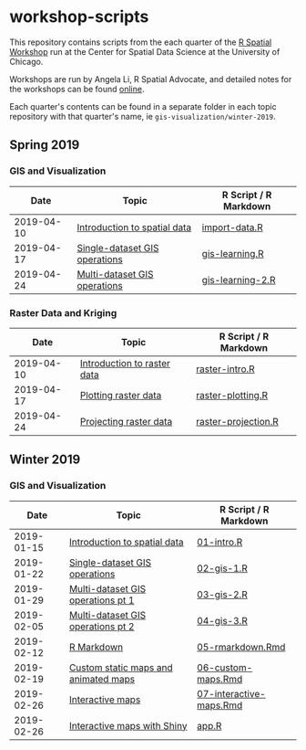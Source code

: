 
workshop-scripts
================

This repository contains scripts from the each quarter of the [R Spatial Workshop](https://spatialanalysis.github.io/events/) run at the Center for Spatial Data Science at the University of Chicago.

Workshops are run by Angela Li, R Spatial Advocate, and detailed notes for the workshops can be found [online](https://spatialanalysis.github.io/workshop-notes/).

Each quarter's contents can be found in a separate folder in each topic repository with that quarter's name, ie `gis-visualization/winter-2019`.

Spring 2019
-----------

### GIS and Visualization

| Date       | Topic                                                                                                                               | R Script / R Markdown                                                |
|------------|-------------------------------------------------------------------------------------------------------------------------------------|----------------------------------------------------------------------|
| 2019-04-10 | [Introduction to spatial data](https://spatialanalysis.github.io/workshop-notes/introduction-to-spatial-data.html)                  | [import-data.R](gis-visualization/spring-2019/R/import-data.R)       |
| 2019-04-17 | [Single-dataset GIS operations](https://spatialanalysis.github.io/workshop-notes/single-dataset-gis-operations.html)                | [gis-learning.R](gis-visualization/spring-2019/R/gis-learning.R)     |
| 2019-04-24 | [Multi-dataset GIS operations](https://spatialanalysis.github.io/workshop-notes/multiple-dataset-gis-operations-visualization.html) | [gis-learning-2.R](gis-visualization/spring-2019/R/gis-learning-2.R) |

### Raster Data and Kriging

| Date       | Topic                                                                                                              | R Script / R Markdown                                                   |
|------------|--------------------------------------------------------------------------------------------------------------------|-------------------------------------------------------------------------|
| 2019-04-10 | [Introduction to raster data](https://datacarpentry.org/r-raster-vector-geospatial/01-raster-structure/index.html) | [raster-intro.R](raster-kriging/spring-2019/R/raster-intro.R)           |
| 2019-04-17 | [Plotting raster data](https://datacarpentry.org/r-raster-vector-geospatial/02-raster-plot/index.html)             | [raster-plotting.R](raster-kriging/spring-2019/R/raster-plotting.R)     |
| 2019-04-24 | [Projecting raster data](https://datacarpentry.org/r-raster-vector-geospatial/03-raster-reproject-in-r/index.html) | [raster-projection.R](raster-kriging/spring-2019/R/raster-projection.R) |

Winter 2019
-----------

### GIS and Visualization

| Date       | Topic                                                                                                                                         | R Script / R Markdown                                                                |
|------------|-----------------------------------------------------------------------------------------------------------------------------------------------|--------------------------------------------------------------------------------------|
| 2019-01-15 | [Introduction to spatial data](https://spatialanalysis.github.io/workshop-notes/introduction-to-spatial-data.html)                            | [01-intro.R](gis-visualization/winter-2019/R/01-intro.R)                             |
| 2019-01-22 | [Single-dataset GIS operations](https://spatialanalysis.github.io/workshop-notes/single-dataset-gis-operations.html)                          | [02-gis-1.R](gis-visualization/winter-2019/R/02-gis-1.R)                             |
| 2019-01-29 | [Multi-dataset GIS operations pt 1](https://spatialanalysis.github.io/workshop-notes/multiple-dataset-gis-operations-visualization.html)      | [03-gis-2.R](gis-visualization/winter-2019/R/03-gis-2.R)                             |
| 2019-02-05 | [Multi-dataset GIS operations pt 2](https://spatialanalysis.github.io/workshop-notes/multiple-dataset-gis-operations-visualization-pt-2.html) | [04-gis-3.R](gis-visualization/winter-2019/R/04-gis-3.R)                             |
| 2019-02-12 | [R Markdown](https://spatialanalysis.github.io/workshop-notes/r-markdown-and-custom-maps.html)                                                | [05-rmarkdown.Rmd](gis-visualization/winter-2019/doc/05-rmarkdown.Rmd)               |
| 2019-02-19 | [Custom static maps and animated maps](https://spatialanalysis.github.io/workshop-notes/custom-and-animated-maps.html)                        | [06-custom-maps.Rmd](gis-visualization/winter-2019/doc/06-custom-maps.Rmd)           |
| 2019-02-26 | [Interactive maps](https://spatialanalysis.github.io/workshop-notes/interactive-maps.html)                                                    | [07-interactive-maps.Rmd](gis-visualization/winter-2019/doc/07-interactive-maps.Rmd) |
| 2019-02-26 | [Interactive maps with Shiny](https://spatialanalysis.github.io/workshop-notes/interactive-maps-with-shiny.html)                              | [app.R](gis-visualization/winter-2019/R/leaflet-example/app.R)                       |
